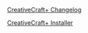 [CreativeCraft+ Changelog](https://github.com/MisileLab/CreativeCraft-/blob/main/changelog.md)

[CreativeCraft+ Installer](https://github.com/MisileLab/Modpack-Installers)
